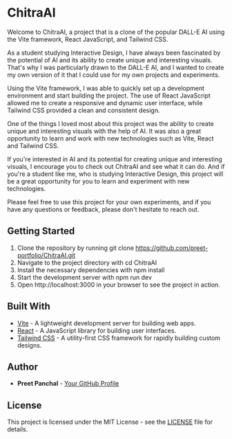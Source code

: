 # ChitraAI

Welcome to ChitraAI, a project that is a clone of the popular DALL-E AI using the Vite framework, React JavaScript, and Tailwind CSS.

As a student studying Interactive Design, I have always been fascinated by the potential of AI and its ability to create unique and interesting visuals. That's why I was particularly drawn to the DALL-E AI, and I wanted to create my own version of it that I could use for my own projects and experiments.

Using the Vite framework, I was able to quickly set up a development environment and start building the project. The use of React JavaScript allowed me to create a responsive and dynamic user interface, while Tailwind CSS provided a clean and consistent design.

One of the things I loved most about this project was the ability to create unique and interesting visuals with the help of AI. It was also a great opportunity to learn and work with new technologies such as Vite, React and Tailwind CSS.

If you're interested in AI and its potential for creating unique and interesting visuals, I encourage you to check out ChitraAI and see what it can do. And if you're a student like me, who is studying Interactive Design, this project will be a great opportunity for you to learn and experiment with new technologies.

Please feel free to use this project for your own experiments, and if you have any questions or feedback, please don't hesitate to reach out.

## Getting Started

1. Clone the repository by running git clone https://github.com/preet-portfolio/ChitraAI.git
2. Navigate to the project directory with cd ChitraAI
3. Install the necessary dependencies with npm install
4. Start the development server with npm run dev
5. Open http://localhost:3000 in your browser to see the project in action.

## Built With

- [Vite](https://github.com/vitejs/vite) - A lightweight development server for building web apps.
- [React](https://reactjs.org/) - A JavaScript library for building user interfaces.
- [Tailwind CSS](https://tailwindcss.com/) - A utility-first CSS framework for rapidly building custom designs.

## Author

- **Preet Panchal** - [Your GitHub Profile](https://github.com/preet-portfolio)

## License

This project is licensed under the MIT License - see the [LICENSE](LICENSE) file for details.
